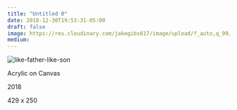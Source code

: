 ```yaml
---
title: "Untitled 0"
date: 2018-12-30T19:53:31-05:00
draft: false
image: https://res.cloudinary.com/jakegibs617/image/upload/f_auto,q_99/v1546218345/untitled_thumb.png
medium: 
---
```



![like-father-like-son](https://res.cloudinary.com/jakegibs617/image/upload/c_limit,f_auto,w_450,x_499,y_667/v1546217535/untitled_0.jpg)

<div class="container">
	<div class="specs">
		<p>Acrylic on Canvas</p>
		<p>2018</p>
	</div>
</div>

429 x 250